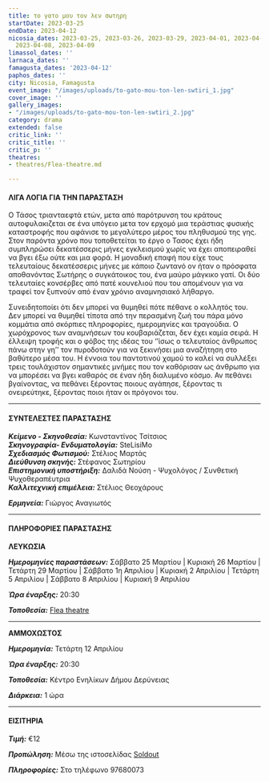 ```yaml
---
title: το γατο μου τον λεν σωτηρη
startDate: 2023-03-25
endDate: 2023-04-12
nicosia_dates: 2023-03-25, 2023-03-26, 2023-03-29, 2023-04-01, 2023-04-02, 2023-04-05,
  2023-04-08, 2023-04-09
limassol_dates: ''
larnaca_dates: ''
famagusta_dates: '2023-04-12'
paphos_dates: ''
city: Nicosia, Famagusta
event_image: "/images/uploads/to-gato-mou-ton-len-swtiri_1.jpg"
cover_image: ''
gallery_images:
- "/images/uploads/to-gato-mou-ton-len-swtiri_2.jpg"
category: drama
extended: false
critic_link: ''
critic_title: ''
critic_p: ''
theatres:
- theatres/Flea-theatre.md

---
```

#### ΛΙΓΑ ΛΟΓΙΑ ΓΙΑ ΤΗΝ ΠΑΡΑΣΤΑΣΗ

Ο Τάσος τριανταεφτά ετών, μετα από παρότρυνση του κράτους αυτοφυλακιζεται σε ένα υπόγειο μετα τον ερχομό μια τεράστιας φυσικής καταστροφής που αφάνισε το μεγαλύτερο μέρος του πληθυσμού της γης. Στον παρόντα χρόνο που τοποθετείται το έργο ο Τασος έχει ήδη συμπληρώσει δεκατέσσερις μήνες εγκλεισμού χωρίς να έχει αποπειραθεί να βγει έξω ούτε και μια φορά. Η μοναδική επαφή που είχε τους τελευταίους δεκατέσσερις μήνες με κάποιο ζωντανό ον ήταν ο πρόσφατα αποθανόντας Σωτήρης ο συγκάτοικος του, ένα μαύρο μάγκικο γατί. Οι δύο τελευταίες κονσέρβες από πατέ κουνελιού που του απομένουν για να τραφεί τον ξυπνούν από έναν χρόνιο αναμνησιακό λήθαργο. 

Συνειδητοποίει ότι δεν μπορεί να θυμηθεί πότε πέθανε ο κολλητός του. Δεν μπορεί να θυμηθεί τίποτα από την περασμένη ζωή του πάρα μόνο κομμάτια από σκόρπιες πληροφορίες, ημερομηνίες και τραγούδια. Ο χωρόχρονος των αναμνήσεων του κουβαριάζεται, δεν έχει καμία σειρά. Η έλλειψη τροφής και ο φόβος της ιδέας του ‘’ίσως ο τελευταίος άνθρωπος πάνω στην γη’’ τον πυροδοτούν για να ξεκινήσει μια αναζήτηση στο βαθύτερο μέσα του. Η έννοια του παντοτινού χαμού το καλεί να συλλέξει τρεις τουλάχιστον σημαντικές μνήμες που τον καθόρισαν ως άνθρωπο για να μπορέσει να βγει καθαρός σε έναν ήδη διαλυμένο κόσμο. Αν πεθάνει βγαίνοντας, να πεθάνει ξέροντας ποιους αγάπησε, ξέροντας τι ονειρεύτηκε, ξέροντας ποιοι ήταν οι πρόγονοι του.

***

#### ΣΥΝΤΕΛΕΣΤΕΣ ΠΑΡΑΣΤΑΣΗΣ

**_Κείμενο - Σκηνοθεσία:_** Κωνσταντίνος Τσίτσιος  
**_Σκηνογραφία- Ενδυματολογία:_** SteLisiMo  
**_Σχεδιασμός Φωτισμού:_** Στέλιος Μαρτάς  
**_Διεύθυνση σκηνής:_** Στέφανος Σωτηρίου  
**_Επιστημονική υποστήριξη:_** Δαλιδά Νούση - Ψυχολόγος / Συνθετική Ψυχοθεραπέυτρια  
**_Καλλιτεχνική επιμέλεια:_** Στέλιος Θεοχάρους

**_Ερμηνεία:_** Γιώργος Αναγιωτός

***

#### ΠΛΗΡΟΦΟΡΙΕΣ ΠΑΡΑΣΤΑΣΗΣ

**ΛΕΥΚΩΣΙΑ**

**_Ημερομηνίες παραστάσεων:_** Σάββατο 25 Μαρτίου | Κυριακή 26 Μαρτίου | Τετάρτη 29 Μαρτίου | Σάββατο 1η Απριλίου | Κυριακή 2 Απριλίου | Τετάρτη 5 Απριλίου | Σάββατο 8 Απριλίου | Κυριακή 9 Απριλίου

**_Ώρα έναρξης:_** 20:30

**_Τοποθεσία:_** [Flea theatre](?#map)

***

**ΑΜΜΟΧΩΣΤΟΣ**

**_Ημερομηνία:_** Τετάρτη 12 Απριλίου

**_Ώρα έναρξης:_** 20:30

**_Τοποθεσία:_** Κέντρο Ενηλίκων Δήμου Δερύνειας

**_Διάρκεια:_** 1 ώρα

***

#### ΕΙΣΙΤΗΡΙΑ

**_Τιμή:_** €12

**_Προπώληση:_** Μέσω της ιστοσελίδας [Soldout](https://www.soldoutticketbox.com/ton-gato-mou-ton-len-sotiri/?lang=el)

**_Πληροφορίες:_** Στο τηλέφωνο 97680073